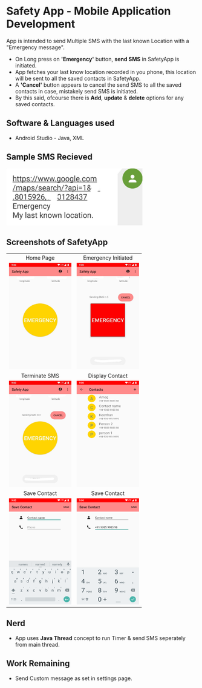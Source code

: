 

# Safety App - Mobile Application Development

  App is intended to send Multiple SMS with the last known Location with a "Emergency message". </br>
 - On Long press on **'Emergency'** button, **send SMS** in SafetyApp is initiated. </br>
 - App fetches your last know location recorded in you phone, this location will be sent to all the saved contacts in SafetyApp. </br>  
 - A **'Cancel'** button appears to cancel the send SMS to all the saved contacts in case, mistakely send SMS is initiated. </br>
 - By this said, ofcourse there is **Add**, **update** & **delete** options for any saved contacts. </br>

## Software & Languages used
- Android Studio - Java, XML

## Sample SMS Recieved

<img src="./docs/assets/myLastKnownLocation.jpg" alt="MyLastKnownLocation" width="360" height="150">


## Screenshots of SafetyApp

|  |  |
|:-------------------------:|:-------------------------:|
| Home Page | Emergency Initiated|
| <img alt="" src="./docs/assets/home_page.png" width="165" height="280"> |<img alt="" src="./docs/assets/send_sms.png" width="165" height="280">|
| Terminate SMS | Display Contact |
|<img alt="" src="./docs/assets/cancel_send_sms.png" width="165" height="280">|<img alt="" src="./docs/assets/display_contact.png" width="165" height="280">|
| Save Contact | Save Contact |
|<img alt="" src="./docs/assets/add_contact_name.png" width="165" height="280">|<img alt="" src="./docs/assets/add_contact_phone.png" width="165" height="280">|

## Nerd
- App uses **Java Thread** concept to run Timer & send SMS seperately from main thread.

## Work Remaining
- Send Custom message as set in settings page.
